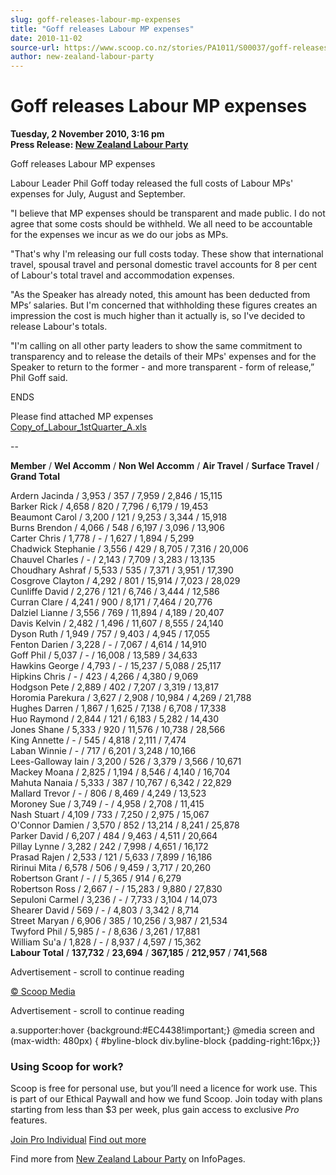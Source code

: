 ```yaml
---
slug: goff-releases-labour-mp-expenses
title: "Goff releases Labour MP expenses"
date: 2010-11-02
source-url: https://www.scoop.co.nz/stories/PA1011/S00037/goff-releases-labour-mp-expenses.htm
author: new-zealand-labour-party
---
```

Goff releases Labour MP expenses
================================

**Tuesday, 2 November 2010, 3:16 pm**  
**Press Release: [New Zealand Labour Party](https://info.scoop.co.nz/New_Zealand_Labour_Party)**

Goff releases Labour MP expenses

Labour Leader Phil Goff today released the full costs of Labour MPs' expenses for July, August and September.

"I believe that MP expenses should be transparent and made public. I do not agree that some costs should be withheld. We all need to be accountable for the expenses we incur as we do our jobs as MPs.

"That's why I'm releasing our full costs today. These show that international travel, spousal travel and personal domestic travel accounts for 8 per cent of Labour's total travel and accommodation expenses.

"As the Speaker has already noted, this amount has been deducted from MPs’ salaries. But I'm concerned that withholding these figures creates an impression the cost is much higher than it actually is, so I've decided to release Labour's totals.

"I'm calling on all other party leaders to show the same commitment to transparency and to release the details of their MPs' expenses and for the Speaker to return to the former - and more transparent - form of release,” Phil Goff said.

ENDS

Please find attached MP expenses  
[Copy\_of\_Labour\_1stQuarter\_A.xls](http://img.scoop.co.nz/media/pdfs/1011/Copy_of_Labour_1stQuarter_A.xls)

\--

**Member** / **Wel Accomm** / **Non Wel Accomm** / **Air Travel** / **Surface Travel** / **Grand Total**

Ardern Jacinda / 3,953 / 357 / 7,959 / 2,846 / 15,115  
Barker Rick / 4,658 / 820 / 7,796 / 6,179 / 19,453  
Beaumont Carol / 3,200 / 121 / 9,253 / 3,344 / 15,918  
Burns Brendon / 4,066 / 548 / 6,197 / 3,096 / 13,906  
Carter Chris / 1,778 / - / 1,627 / 1,894 / 5,299  
Chadwick Stephanie / 3,556 / 429 / 8,705 / 7,316 / 20,006  
Chauvel Charles / - / 2,143 / 7,709 / 3,283 / 13,135  
Choudhary Ashraf / 5,533 / 535 / 7,371 / 3,951 / 17,390  
Cosgrove Clayton / 4,292 / 801 / 15,914 / 7,023 / 28,029  
Cunliffe David / 2,276 / 121 / 6,746 / 3,444 / 12,586  
Curran Clare / 4,241 / 900 / 8,171 / 7,464 / 20,776  
Dalziel Lianne / 3,556 / 769 / 11,894 / 4,189 / 20,407  
Davis Kelvin / 2,482 / 1,496 / 11,607 / 8,555 / 24,140  
Dyson Ruth / 1,949 / 757 / 9,403 / 4,945 / 17,055  
Fenton Darien / 3,228 / - / 7,067 / 4,614 / 14,910  
Goff Phil / 5,037 / - / 16,008 / 13,589 / 34,633  
Hawkins George / 4,793 / - / 15,237 / 5,088 / 25,117  
Hipkins Chris / - / 423 / 4,266 / 4,380 / 9,069  
Hodgson Pete / 2,889 / 402 / 7,207 / 3,319 / 13,817  
Horomia Parekura / 3,627 / 2,908 / 10,984 / 4,269 / 21,788  
Hughes Darren / 1,867 / 1,625 / 7,138 / 6,708 / 17,338  
Huo Raymond / 2,844 / 121 / 6,183 / 5,282 / 14,430  
Jones Shane / 5,333 / 920 / 11,576 / 10,738 / 28,566  
King Annette / - / 545 / 4,818 / 2,111 / 7,474  
Laban Winnie / - / 717 / 6,201 / 3,248 / 10,166  
Lees-Galloway Iain / 3,200 / 526 / 3,379 / 3,566 / 10,671  
Mackey Moana / 2,825 / 1,194 / 8,546 / 4,140 / 16,704  
Mahuta Nanaia / 5,333 / 387 / 10,767 / 6,342 / 22,829  
Mallard Trevor / - / 806 / 8,469 / 4,249 / 13,523  
Moroney Sue / 3,749 / - / 4,958 / 2,708 / 11,415  
Nash Stuart / 4,109 / 733 / 7,250 / 2,975 / 15,067  
O'Connor Damien / 3,570 / 852 / 13,214 / 8,241 / 25,878  
Parker David / 6,207 / 484 / 9,463 / 4,511 / 20,664  
Pillay Lynne / 3,282 / 242 / 7,998 / 4,651 / 16,172  
Prasad Rajen / 2,533 / 121 / 5,633 / 7,899 / 16,186  
Ririnui Mita / 6,578 / 506 / 9,459 / 3,717 / 20,260  
Robertson Grant / - / / 5,365 / 914 / 6,279  
Robertson Ross / 2,667 / - / 15,283 / 9,880 / 27,830  
Sepuloni Carmel / 3,236 / - / 7,733 / 3,104 / 14,073  
Shearer David / 569 / - / 4,803 / 3,342 / 8,714  
Street Maryan / 6,906 / 385 / 10,256 / 3,987 / 21,534  
Twyford Phil / 5,985 / - / 8,636 / 3,261 / 17,881  
William Su'a / 1,828 / - / 8,937 / 4,597 / 15,362  
**Labour Total** / **137,732** / **23,694** / **367,185** / **212,957** / **741,568**

Advertisement - scroll to continue reading





[© Scoop Media](http://www.scoop.co.nz/about/terms.html)  

Advertisement - scroll to continue reading



a.supporter:hover {background:#EC4438!important;} @media screen and (max-width: 480px) { #byline-block div.byline-block {padding-right:16px;}}

### Using Scoop for work?

Scoop is free for personal use, but you’ll need a licence for work use. This is part of our Ethical Paywall and how we fund Scoop. Join today with plans starting from less than $3 per week, plus gain access to exclusive _Pro_ features.  
  
[Join Pro Individual](https://pro.scoop.co.nz/Individual/?from=ProIn24) [Find out more](https://pro.scoop.co.nz/using-scoop-for-work/?from=ProIn24)

Find more from [New Zealand Labour Party](https://info.scoop.co.nz/New_Zealand_Labour_Party) on InfoPages.